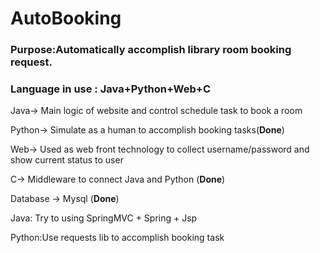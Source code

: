 # AutoBooking

### Purpose:Automatically accomplish library room booking request.

### Language in use : Java+Python+Web+C

Java-> Main logic of website and control schedule task to book a room

Python-> Simulate as a human to accomplish booking tasks(**Done**)

Web-> Used as web front technology to collect username/password and show current status to user

C-> Middleware to connect Java and Python (**Done**)

Database -> Mysql (**Done**)

Java: Try to using SpringMVC + Spring + Jsp

Python:Use requests lib to accomplish booking task

